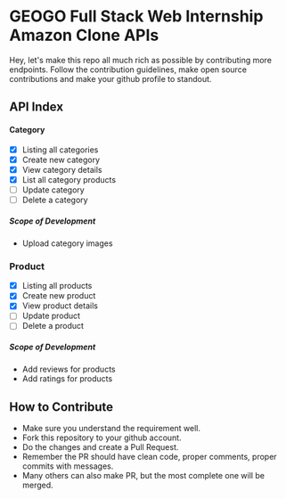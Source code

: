 # GEOGO Full Stack Web Internship Amazon Clone APIs
Hey, let's make this repo all much rich as possible by contributing more endpoints. Follow the contribution guidelines, make open source contributions and make your github profile to standout.

## API Index

#### Category
- [x] Listing all categories
- [x] Create new category
- [x] View category details
- [x] List all category products
- [ ] Update category
- [ ] Delete a category

##### Scope of Development
- Upload category images

### Product
- [x] Listing all products
- [x] Create new product
- [x] View product details
- [ ] Update product
- [ ] Delete a product

##### Scope of Development
- Add reviews for products
- Add ratings for products

## How to Contribute
- Make sure you understand the requirement well.
- Fork this repository to your github account.
- Do the changes and create a Pull Request.
- Remember the PR should have clean code, proper comments, proper commits with messages.
- Many others can also make PR, but the most complete one will be merged.
